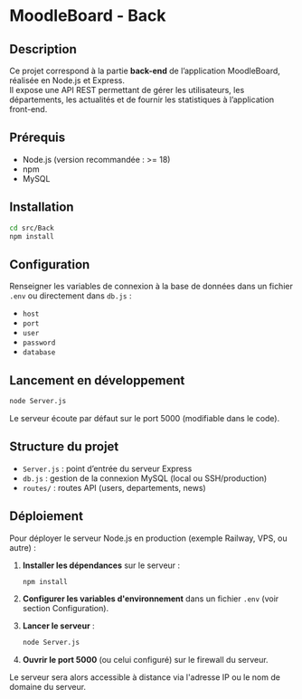 # MoodleBoard - Back

## Description

Ce projet correspond à la partie **back-end** de l’application MoodleBoard, réalisée en Node.js et Express.  
Il expose une API REST permettant de gérer les utilisateurs, les départements, les actualités et de fournir les statistiques à l’application front-end.

## Prérequis

- Node.js (version recommandée : >= 18)
- npm
- MySQL 
## Installation

```bash
cd src/Back
npm install
```

## Configuration

Renseigner les variables de connexion à la base de données dans un fichier `.env` ou directement dans `db.js` :

- `host`
- `port`
- `user`
- `password`
- `database`

## Lancement en développement

```bash
node Server.js
```

Le serveur écoute par défaut sur le port 5000 (modifiable dans le code).

## Structure du projet

- `Server.js` : point d’entrée du serveur Express
- `db.js` : gestion de la connexion MySQL (local ou SSH/production)
- `routes/` : routes API (users, departements, news)

## Déploiement

Pour déployer le serveur Node.js en production (exemple Railway, VPS, ou autre) :

1. **Installer les dépendances** sur le serveur :
   ```bash
   npm install
   ```
2. **Configurer les variables d'environnement** dans un fichier `.env` (voir section Configuration).
3. **Lancer le serveur** :
   ```bash
   node Server.js
   ```

4. **Ouvrir le port 5000** (ou celui configuré) sur le firewall du serveur.


Le serveur sera alors accessible à distance via l'adresse IP ou le nom de domaine du serveur.


